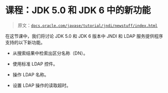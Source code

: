 # 课程：JDK 5.0 和 JDK 6 中的新功能

> 原文：[`docs.oracle.com/javase/tutorial/jndi/newstuff/index.html`](https://docs.oracle.com/javase/tutorial/jndi/newstuff/index.html)

在这节课中，我们将讨论 JDK 5.0 和 JDK 6 版本中 JNDI 和 LDAP 服务提供程序支持的以下新功能。

+   从搜索结果中检索出区分名称（DN）。

+   使用标准 LDAP 控件。

+   操作 LDAP 名称。

+   设置 LDAP 操作的读取超时。
